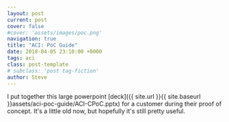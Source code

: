 ```yaml
---
layout: post
current: post
cover: false
#cover: 'assets/images/poc.png'
navigation: true
title: "ACI: PoC Guide"
date: 2018-04-05 23:10:00 +0000
tags: aci
class: post-template
# subclass: 'post tag-fiction'
author: Steve
---
```

I put together this large powerpoint [deck]({{ site.url }}{{ site.baseurl }}assets/aci-poc-guide/ACI-CPoC.pptx) for a customer during their proof of concept. It's a little old now, but hopefully it's still pretty useful.

<br>
